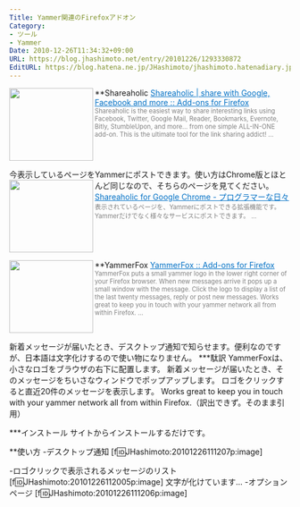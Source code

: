 ```yaml
---
Title: Yammer関連のFirefoxアドオン
Category:
- ツール
- Yammer
Date: 2010-12-26T11:34:32+09:00
URL: https://blog.jhashimoto.net/entry/20101226/1293330872
EditURL: https://blog.hatena.ne.jp/JHashimoto/jhashimoto.hatenadiary.jp/atom/entry/12921228815717258366
---
```


**Shareaholic
<a href="https://addons.mozilla.org/ja/firefox/addon/shareaholic-share-links-fast/" target="_blank"><img class="alignleft" align="left" border="0" src="http://capture.heartrails.com/150x130/shadow?https://addons.mozilla.org/ja/firefox/addon/shareaholic-share-links-fast/" alt="" width="150" height="130" /></a><a style="color:#0070C5;" href="https://addons.mozilla.org/ja/firefox/addon/shareaholic-share-links-fast/" target="_blank">Shareaholic | share with Google, Facebook and more :: Add-ons for Firefox</a><a href="https://addons.mozilla.org/ja/firefox/addon/shareaholic-share-links-fast/" target="_blank"><img border="0" src="http://b.hatena.ne.jp/entry/image/https://addons.mozilla.org/ja/firefox/addon/shareaholic-share-links-fast/" alt="" /></a><br><span style="color: #808080;font-size: 80%;">Shareaholic is the easiest way to share interesting links using Facebook, Twitter, Google Mail, Reader, Bookmarks, Evernote, Bitly, StumbleUpon, and more... from one simple ALL-IN-ONE add-on. This is the ultimate tool for the link sharing addict! ...</span><br style="clear:both;" />

今表示しているページをYammerにポストできます。使い方はChrome版とほとんど同じなので、そちらのページを見てください。
<a href="http://d.hatena.ne.jp/JHashimoto/20101225/1293263655" target="_blank" rel="nofollow"><img class="alignleft" align="left" border="0" src="http://capture.heartrails.com/150x130/shadow?http://d.hatena.ne.jp/JHashimoto/20101225/1293263655" alt="" width="150" height="130" /></a><a style="color:#0070C5;" href="http://d.hatena.ne.jp/JHashimoto/20101225/1293263655" target="_blank" rel="nofollow">Shareaholic for Google Chrome - プログラマーな日々</a><a href="http://b.hatena.ne.jp/entry/http://d.hatena.ne.jp/JHashimoto/20101225/1293263655" target="_blank"><img border="0" src="http://b.hatena.ne.jp/entry/image/http://d.hatena.ne.jp/JHashimoto/20101225/1293263655" alt="" /></a><br><span style="color: #808080;font-size: 80%;">表示されているページを、Yammerにポストできる拡張機能です。Yammerだけでなく様々なサービスにポストできます。 ...</span><br style="clear:both;" />

**YammerFox
<a href="https://addons.mozilla.org/ja/firefox/addon/yammerfox/" target="_blank"><img class="alignleft" align="left" border="0" src="http://capture.heartrails.com/150x130/shadow?https://addons.mozilla.org/ja/firefox/addon/yammerfox/" alt="" width="150" height="130" /></a><a style="color:#0070C5;" href="https://addons.mozilla.org/ja/firefox/addon/yammerfox/" target="_blank">YammerFox :: Add-ons for Firefox</a><a href="https://addons.mozilla.org/ja/firefox/addon/yammerfox/" target="_blank"><img border="0" src="http://b.hatena.ne.jp/entry/image/https://addons.mozilla.org/ja/firefox/addon/yammerfox/" alt="" /></a><br><span style="color: #808080;font-size: 80%;">YammerFox puts a small yammer logo in the lower right corner of your Firefox browser. When new messages arrive it pops up a small window with the message. Click the logo to display a list of the last twenty messages, reply or post new messages. Works great to keep you in touch with your yammer network all from within Firefox. ...</span><br style="clear:both;" />

新着メッセージが届いたとき、デスクトップ通知で知らせます。便利なのですが、日本語は文字化けするので使い物になりません。
***駄訳
YammerFoxは、小さなロゴをブラウザの右下に配置します。
新着メッセージが届いたとき、そのメッセージをちいさなウィンドウでポップアップします。
ロゴをクリックすると直近20件のメッセージを表示します。
Works great to keep you in touch with your yammer network all from within Firefox.（訳出できず。そのまま引用）

***インストール
サイトからインストールするだけです。

**使い方
-デスクトップ通知
[f:id:JHashimoto:20101226111207p:image]

-ロゴクリックで表示されるメッセージのリスト
[f:id:JHashimoto:20101226112005p:image]
文字が化けています...
-オプションページ
[f:id:JHashimoto:20101226111206p:image]
